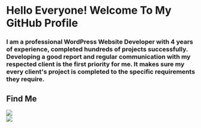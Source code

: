 # Hello Everyone! Welcome To My GitHub Profile

### I am a professional WordPress Website Developer with 4 years of experience, completed hundreds of projects successfully. Developing a good report and regular communication with my respected client is the first priority for me. It makes sure my every client's project is completed to the specific requirements they require.

## Find Me
[<img src="https://assetsv2.fiverrcdn.com/assets/v2_globals/fiverr_logo/fiverr-ligature-logo-f1036f121ed1b599ea498d70d98844b4.png">](https://www.fiverr.com/r1codingmaster?up_rollout=true)   
[<img src="https://lexdeville.com/wp-content/uploads/2020/04/Upwork.png">](https://www.upwork.com/freelancers/~0127c58fda9998b1fa)
